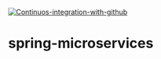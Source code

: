 [![Continuos-integration-with-github](https://github.com/JohnWill14/spring-microservices/actions/workflows/docker-publish.yml/badge.svg)](https://github.com/JohnWill14/spring-microservices/actions/workflows/docker-publish.yml)
# spring-microservices
